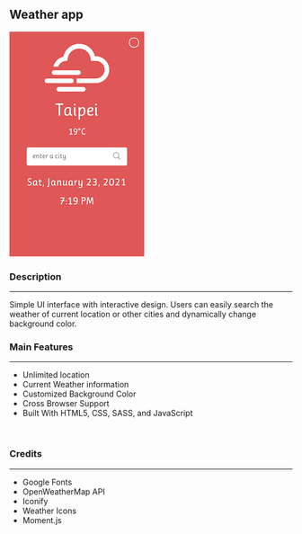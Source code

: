 ## Weather app

[![demo](demo.png)](https://kaorihata.github.io/weatherapp/)
<br/>

### Description
---
Simple UI interface with interactive design. Users can easily search the weather of current location or other cities and dynamically change background color.
<br/>

### Main Features
---
- Unlimited location
- Current Weather information
- Customized Background Color
- Cross Browser Support
- Built With HTML5, CSS, SASS, and JavaScript
<br/>

### Credits
---
- Google Fonts
- OpenWeatherMap API
- Iconify
- Weather Icons
- Moment.js
